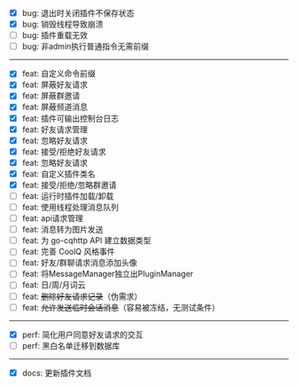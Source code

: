 - [x] bug: 退出时关闭插件不保存状态
- [x] bug: 销毁线程导致崩溃
- [ ] bug: 插件重载无效
- [ ] bug: 非admin执行普通指令无需前缀
---
- [x] feat: 自定义命令前缀
- [x] feat: 屏蔽好友请求
- [x] feat: 屏蔽群邀请
- [x] feat: 屏蔽频道消息
- [x] feat: 插件可输出控制台日志
- [x] feat: 好友请求管理
- [x] feat: 忽略好友请求
- [x] feat: 接受/拒绝好友请求
- [x] feat: 忽略好友请求
- [x] feat: 自定义插件类名
- [x] feat: 接受/拒绝/忽略群邀请
- [ ] feat: 运行时插件加载/卸载
- [ ] feat: 使用线程处理消息队列
- [ ] feat: api请求管理
- [ ] feat: 消息转为图片发送
- [ ] feat: 为 go-cqhttp API 建立数据类型
- [ ] feat: 完善 CoolQ 风格事件
- [ ] feat: 好友/群聊请求消息添加头像
- [ ] feat: 将MessageManager独立出PluginManager
- [ ] feat: 日/周/月词云
- [ ] feat: ~~删除好友请求记录~~（伪需求）
- [ ] feat: ~~允许发送临时会话消息~~（容易被冻结，无测试条件）
---
- [x] perf: 简化用户同意好友请求的交互
- [ ] perf: 黑白名单迁移到数据库
---
- [x] docs: 更新插件文档
